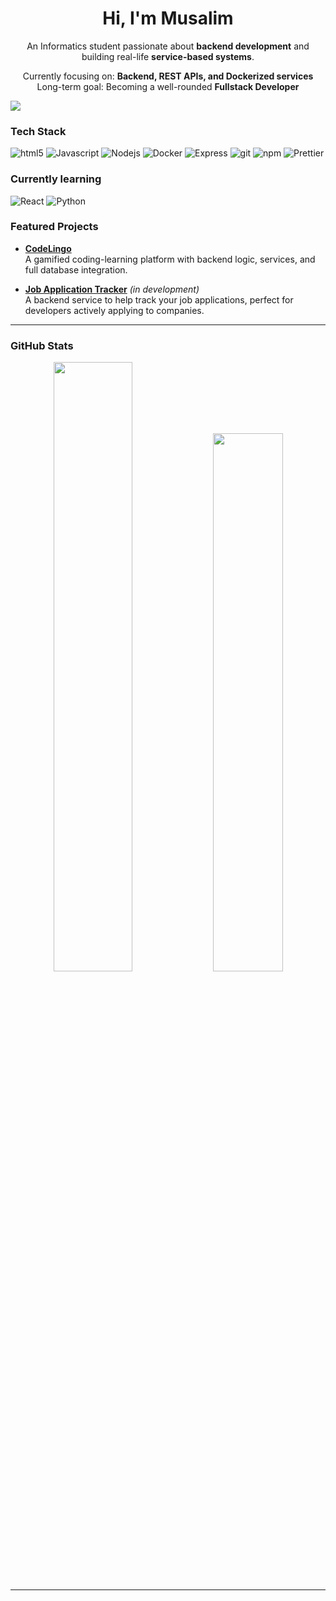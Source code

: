 <h1 align="center">Hi, I'm Musalim </h1> 
<!--🎯 🚀👋 -->
<p align="center">
  An Informatics student passionate about <strong>backend development</strong> and building real-life <strong>service-based systems</strong>.
</p>
<p align="center">
   Currently focusing on: <strong>Backend, REST APIs, and Dockerized services</strong> <br>
   Long-term goal: Becoming a well-rounded <strong>Fullstack Developer</strong>
</p>

![](https://komarev.com/ghpvc/?username=friedcarr0t)

<h3>Tech Stack</h3>
<p>
  <img alt="html5" src="https://img.shields.io/badge/-HTML5-E34F26?style=flat-square&logo=html5&logoColor=white" />
  <img alt="Javascript" src="https://img.shields.io/badge/-javascript-f7df1c?style=flat-square&logo=javascript&logoColor=black" />
  <img alt="Nodejs" src="https://img.shields.io/badge/-Nodejs-43853d?style=flat-square&logo=Node.js&logoColor=white" />
  <img alt="Docker" src="https://img.shields.io/badge/-Docker-46a2f1?style=flat-square&logo=docker&logoColor=white" />
  <img alt="Express" src="https://img.shields.io/badge/Express.js-%23404d59.svg?logo=express&logoColor=%2361DAF)](#)"/>
  <img alt="git" src="https://img.shields.io/badge/-Git-F05032?style=flat-square&logo=git&logoColor=white" />
  <img alt="npm" src="https://img.shields.io/badge/-NPM-CB3837?style=flat-square&logo=npm&logoColor=white" />
  <img alt="Prettier" src="https://img.shields.io/badge/-Prettier-F7B93E?style=flat-square&logo=prettier&logoColor=white" />

</p>
<h3>Currently learning</h3>
<p>
  <img alt="React" src="https://img.shields.io/badge/-React-45b8d8?style=flat-square&logo=react&logoColor=white" />
  <img alt="Python" src="https://img.shields.io/badge/Python-3776AB?style=flat-square&logo=python&logoColor=white" />
</p>

### Featured Projects

- **[CodeLingo](https://github.com/friedcarr0t/CodeLingo)**  
  A gamified coding-learning platform with backend logic, services, and full database integration. 

- **[Job Application Tracker](https://github.com/friedcarr0t/job-application-tracker)** *(in development)*  
  A backend service to help track your job applications, perfect for developers actively applying to companies.

---
### GitHub Stats

<p align="center">
  <img src="https://github-readme-stats.vercel.app/api?username=friedcarr0t&show_icons=true&theme=tokyonight" width="50%" />
  <img src="https://github-readme-stats.vercel.app/api/top-langs/?username=friedcarr0t&layout=compact&theme=tokyonight" width="47%" />
</p>

---
